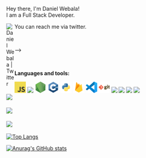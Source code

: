 Hey there, I'm Daniel Webala! </br>
I am a Full Stack Developer.



You can reach me via twitter.
<a href="https://twitter.com/Webbie1001">
  <img align="left" alt="Daniel Webala | Twitter" width="22px" src="https://raw.githubusercontent.com/peterthehan/peterthehan/master/assets/twitter.svg" />
</a>


</br>

-->

</br>






**Languages and tools:**  

<code><img height="30" src="https://raw.githubusercontent.com/github/explore/80688e429a7d4ef2fca1e82350fe8e3517d3494d/topics/javascript/javascript.png"></code>
<code><img height="30" src="https://cdn.jsdelivr.net/gh/devicons/devicon/icons/bootstrap/bootstrap-original.svg" /></code>
<code><img height="30" src="https://raw.githubusercontent.com/github/explore/80688e429a7d4ef2fca1e82350fe8e3517d3494d/topics/nodejs/nodejs.png"></code>
<code><img height="30" src="https://raw.githubusercontent.com/github/explore/80688e429a7d4ef2fca1e82350fe8e3517d3494d/topics/cpp/cpp.png"></code>
<code><img height="30" src="https://raw.githubusercontent.com/github/explore/80688e429a7d4ef2fca1e82350fe8e3517d3494d/topics/python/python.png"></code>
<code><img height="30" src="https://raw.githubusercontent.com/github/explore/80688e429a7d4ef2fca1e82350fe8e3517d3494d/topics/firebase/firebase.png"></code>
<code><img src="https://raw.githubusercontent.com/github/explore/80688e429a7d4ef2fca1e82350fe8e3517d3494d/topics/visual-studio-code/visual-studio-code.png" alt="VS Code" height="30"></code>
<code><img height="30" src="https://raw.githubusercontent.com/github/explore/80688e429a7d4ef2fca1e82350fe8e3517d3494d/topics/git/git.png"></code>
<code><img height="30" src="https://cdn.jsdelivr.net/gh/devicons/devicon/icons/django/django-plain.svg"/></code>
<code><img height="30" src="https://cdn.jsdelivr.net/gh/devicons/devicon/icons/react/react-original.svg" /></code>
<code><img height="30" src="https://cdn.jsdelivr.net/gh/devicons/devicon/icons/css3/css3-original.svg" /></code>
<code><img height="30" src="https://cdn.jsdelivr.net/gh/devicons/devicon/icons/postgresql/postgresql-original.svg" /></code>
<code>
            <img height="30" src="https://cdn.jsdelivr.net/gh/devicons/devicon/icons/sass/sass-original.svg" />
          </code>
<code>
            <img height="30" src="https://cdn.jsdelivr.net/gh/devicons/devicon/icons/typescript/typescript-original.svg" />
          </code>
<code>
            <img height="30" src="https://cdn.jsdelivr.net/gh/devicons/devicon/icons/nextjs/nextjs-original-wordmark.svg" />
          </code>

          


[![Top Langs](https://github-readme-stats.vercel.app/api/top-langs/?username=webala&layout=compact&theme=tokyonight)](https://github.com/anuraghazra/github-readme-stats)

[![Anurag's GitHub stats](https://github-readme-stats.vercel.app/api?username=webala&show_icons=true&theme=tokyonight)](https://github.com/anuraghazra/github-readme-stats)






